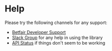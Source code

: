 # Help

Please try the following channels for any support:

- [Betfair Developer Support](https://docs.developer.betfair.com/display/1smk3cen4v3lu3yomq5qye0ni/Developer+Support)
- [Slack Group](https://betfairlightweight.herokuapp.com) for any help in using the library
- [API Status](https://status.developer.betfair.com/) if things don't seem to be working
